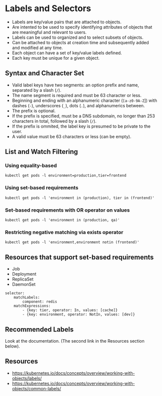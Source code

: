 # Labels and Selectors

- Labels are key/value pairs that are attached to objects.
- Are intented to be used to specify identifying attributes of objects that are meaningful and relevant to users.
- Labels can be used to organized and to select subsets of objects.
- Can be attached to objects at creation time and subsequently added and modified at any time.
- Each object can have a set of key/value labels defined.
- Each key must be unique for a given object.

## Syntax and Character Set

- Valid label keys have two segments: an option prefix and name, separated by a slash (`/`).
- The name segment is required and must be 63 character or less.
- Beginning and ending with an alphanumeric character (`[a-z0-9A-Z`]) with dashes (`-`), underscores (`_`), dots (`.`), and alphanumerics between.
- The prefix is optional.
- If the prefix is specified, must be a DNS subdomain, no longer than 253 characters in total, followed by a slash (`/`).
- If the prefix is ommited, the label key is presumed to be private to the user.
- A valid value must be 63 characters or less (can be empty).

## List and Watch Filtering

### Using equality-based

```
kubectl get pods -l environment=production,tier=frontend
```

### Using set-based requirements

```
kubectl get pods -l 'environment in (production), tier in (frontend)'
```

### Set-based requirements with OR operator on values

```
kubectl get pods -l 'environment in (production, qa)'
```

### Restricting negative matching via exists operator

```
kubectl get pods -l 'environment,environment notin (frontend)'
```

## Resources that support set-based requirements

- Job
- Deployment
- ReplicaSet
- DaemonSet

```
selector:
    matchLabels:
        component: redis
    matchExpressions:
        - {key: tier, operator: In, values: [cache]}
        - {key: environment, operator: NotIn, values: [dev]}
```

## Recommended Labels

Look at the documentation. (The second link in the Resources section below).

## Resources

- https://kubernetes.io/docs/concepts/overview/working-with-objects/labels/
- https://kubernetes.io/docs/concepts/overview/working-with-objects/common-labels/

